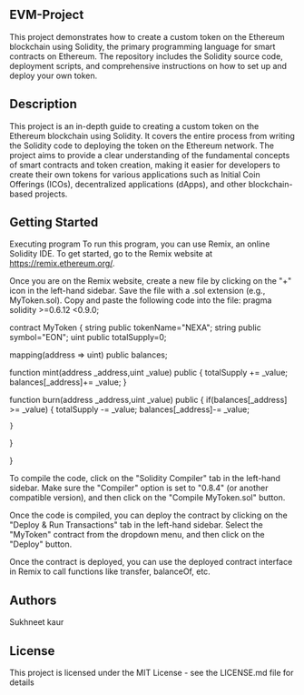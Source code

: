 ## EVM-Project
This project demonstrates how to create a custom token on the Ethereum blockchain using Solidity, the primary programming language for smart contracts on Ethereum. The repository includes the Solidity source code, deployment scripts, and comprehensive instructions on how to set up and deploy your own token.

## Description 
This project is an in-depth guide to creating a custom token on the Ethereum blockchain using Solidity. It covers the entire process from writing the Solidity code to deploying the token on the Ethereum network. The project aims to provide a clear understanding of the fundamental concepts of smart contracts and token creation, making it easier for developers to create their own tokens for various applications such as Initial Coin Offerings (ICOs), decentralized applications (dApps), and other blockchain-based projects.

## Getting Started
Executing program 
To run this program, you can use Remix, an online Solidity IDE. To get started, go to the Remix website at https://remix.ethereum.org/.

Once you are on the Remix website, create a new file by clicking on the "+" icon in the left-hand sidebar. Save the file with a .sol extension (e.g., MyToken.sol). Copy and paste the following code into the file:
pragma solidity >=0.6.12 <0.9.0;

contract MyToken
{ 
  string  public tokenName="NEXA";
  string  public symbol="EON";
  uint public totalSupply=0;

  mapping(address => uint) public balances;

  function mint(address _address,uint _value) public
  {
    totalSupply += _value;
    balances[_address]+=  _value;
  }

  function burn(address _address,uint _value) public
  {
    if(balances[_address] >=  _value)
    {
       totalSupply -= _value;
    balances[_address]-=  _value;

    }
  }
  
}
     


To compile the code, click on the "Solidity Compiler" tab in the left-hand sidebar. Make sure the "Compiler" option is set to "0.8.4" (or another compatible version), and then click on the "Compile MyToken.sol" button.

Once the code is compiled, you can deploy the contract by clicking on the "Deploy & Run Transactions" tab in the left-hand sidebar. Select the "MyToken" contract from the dropdown menu, and then click on the "Deploy" button.

Once the contract is deployed, you can use the deployed contract interface in Remix to call functions like transfer, balanceOf, etc.

## Authors 
Sukhneet kaur

## License 
This project is licensed under the MIT License - see the LICENSE.md file for details
